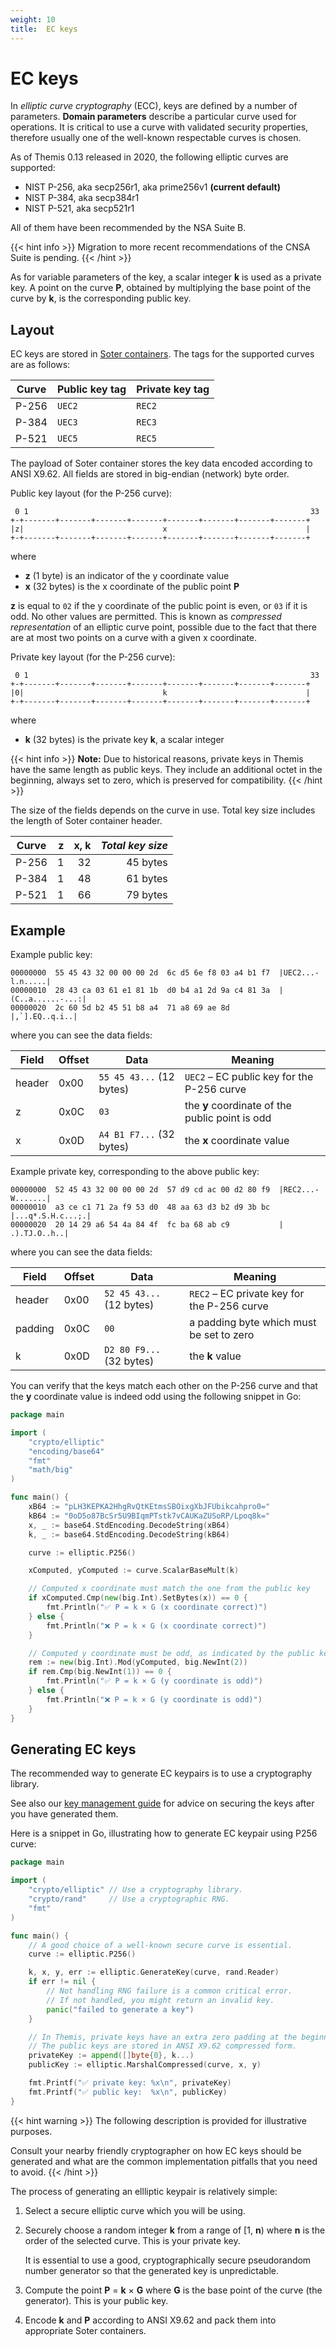 ```yaml
---
weight: 10
title:  EC keys
---
```


# EC keys

In *elliptic curve cryptography* (ECC), keys are defined by a number of parameters.
**Domain parameters** describe a particular curve used for operations.
It is critical to use a curve with validated security properties,
therefore usually one of the well-known respectable curves is chosen.

As of Themis 0.13 released in 2020,
the following elliptic curves are supported:

  - NIST P-256, aka secp256r1, aka prime256v1 **(current default)**
  - NIST P-384, aka secp384r1
  - NIST P-521, aka secp521r1

All of them have been recommended by the NSA Suite B.

{{< hint info >}}
Migration to more recent recommendations of the CNSA Suite is pending.
{{< /hint >}}

As for variable parameters of the key,
a scalar integer **k** is used as a private key.
A point on the curve **P**, obtained by multiplying the base point of the curve by **k**, is the corresponding public key.

## Layout

EC keys are stored in [Soter containers](../../common/#soter-container).
The tags for the supported curves are as follows:

| Curve | Public key tag | Private key tag |
| ----- | -------------- | --------------- |
| P-256 | `UEC2`         | `REC2`          |
| P-384 | `UEC3`         | `REC3`          |
| P-521 | `UEC5`         | `REC5`          |

The payload of Soter container stores the key data encoded according to ANSI X9.62.
All fields are stored in big-endian (network) byte order.

Public key layout (for the P-256 curve):

     0 1                                                               33
    +-+-------+-------+-------+-------+-------+-------+-------+-------+
    |z|                               x                               |
    +-+-------+-------+-------+-------+-------+-------+-------+-------+

where

  - **z** (1 byte) is an indicator of the y coordinate value
  - **x** (32 bytes) is the x coordinate of the public point **P**

**z** is equal to `02` if the y coordinate of the public point is even, or `03` if it is odd.
No other values are permitted.
This is known as *compressed representation* of an elliptic curve point,
possible due to the fact that there are at most two points on a curve with a given x coordinate.

Private key layout (for the P-256 curve):

     0 1                                                               33
    +-+-------+-------+-------+-------+-------+-------+-------+-------+
    |0|                               k                               |
    +-+-------+-------+-------+-------+-------+-------+-------+-------+

where

  - **k** (32 bytes) is the private key **k**, a scalar integer

{{< hint info >}}
**Note:**
Due to historical reasons, private keys in Themis have the same length as public keys.
They include an additional octet in the beginning, always set to zero,
which is preserved for compatibility.
{{< /hint >}}

The size of the fields depends on the curve in use.
Total key size includes the length of Soter container header.

| Curve |  z | x, k | *Total key size* |
| ----- | --:| ----:| ----------------:|
| P-256 |  1 |   32 |         45 bytes |
| P-384 |  1 |   48 |         61 bytes |
| P-521 |  1 |   66 |         79 bytes |

## Example

Example public key:

```
00000000  55 45 43 32 00 00 00 2d  6c d5 6e f8 03 a4 b1 f7  |UEC2...-l.n.....|
00000010  28 43 ca 03 61 e1 81 1b  d0 b4 a1 2d 9a c4 81 3a  |(C..a......-...:|
00000020  2c 60 5d b2 45 51 b8 a4  71 a8 69 ae 8d           |,`].EQ..q.i..|
```

where you can see the data fields:

| Field   | Offset | Data                     | Meaning |
| ------- | ------ | ------------------------ | ------- |
| header  | 0x00   | `55 45 43...` (12 bytes) | `UEC2` – EC public key for the P-256 curve |
| z       | 0x0C   | `03`                     | the **y** coordinate of the public point is odd |
| x       | 0x0D   | `A4 B1 F7...` (32 bytes) | the **x** coordinate value |

Example private key, corresponding to the above public key:

```
00000000  52 45 43 32 00 00 00 2d  57 d9 cd ac 00 d2 80 f9  |REC2...-W.......|
00000010  a3 ce c1 71 2a f9 53 d0  48 aa 63 d3 b2 d9 3b bc  |...q*.S.H.c...;.|
00000020  20 14 29 a6 54 4a 84 4f  fc ba 68 ab c9           | .).TJ.O..h..|
```

where you can see the data fields:

| Field   | Offset | Data                     | Meaning |
| ------- | ------ | ------------------------ | ------- |
| header  | 0x00   | `52 45 43...` (12 bytes) | `REC2` – EC private key for the P-256 curve |
| padding | 0x0C   | `00`                     | a padding byte which must be set to zero |
| k       | 0x0D   | `D2 80 F9...` (32 bytes) | the **k** value |

You can verify that the keys match each other on the P-256 curve
and that the **y** coordinate value is indeed odd
using the following snippet in Go:

```go
package main

import (
	"crypto/elliptic"
	"encoding/base64"
	"fmt"
	"math/big"
)

func main() {
	xB64 := "pLH3KEPKA2HhgRvQtKEtmsSBOixgXbJFUbikcahpro0="
	kB64 := "0oD5o87BcSr5U9BIqmPTstk7vCAUKaZUSoRP/Lpoq8k="
	x, _ := base64.StdEncoding.DecodeString(xB64)
	k, _ := base64.StdEncoding.DecodeString(kB64)

	curve := elliptic.P256()

	xComputed, yComputed := curve.ScalarBaseMult(k)

	// Computed x coordinate must match the one from the public key
	if xComputed.Cmp(new(big.Int).SetBytes(x)) == 0 {
		fmt.Println("✅ P = k × G (x coordinate correct)")
	} else {
		fmt.Println("❌ P = k × G (x coordinate correct)")
	}

	// Computed y coordinate must be odd, as indicated by the public key
	rem := new(big.Int).Mod(yComputed, big.NewInt(2))
	if rem.Cmp(big.NewInt(1)) == 0 {
		fmt.Println("✅ P = k × G (y coordinate is odd)")
	} else {
		fmt.Println("❌ P = k × G (y coordinate is odd)")
	}
}
```

## Generating EC keys

The recommended way to generate EC keypairs is to use a cryptography library.

See also our [key management guide](/themis/crypto-theory/key-management/)
for advice on securing the keys after you have generated them.

Here is a snippet in Go, illustrating how to generate EC keypair using P256 curve:

```go
package main

import (
	"crypto/elliptic" // Use a cryptography library.
	"crypto/rand"     // Use a cryptographic RNG.
	"fmt"
)

func main() {
	// A good choice of a well-known secure curve is essential.
	curve := elliptic.P256()

	k, x, y, err := elliptic.GenerateKey(curve, rand.Reader)
	if err != nil {
		// Not handling RNG failure is a common critical error.
		// If not handled, you might return an invalid key.
		panic("failed to generate a key")
	}

	// In Themis, private keys have an extra zero padding at the beginning.
	// The public keys are stored in ANSI X9.62 compressed form.
	privateKey := append([]byte{0}, k...)
	publicKey := elliptic.MarshalCompressed(curve, x, y)

	fmt.Printf("✅ private key: %x\n", privateKey)
	fmt.Printf("✅ public key:  %x\n", publicKey)
}
```

{{< hint warning >}}
The following description is provided for illustrative purposes.

Consult your nearby friendly cryptographer on how EC keys should be generated
and what are the common implementation pitfalls that you need to avoid.
{{< /hint >}}

The process of generating an ellliptic keypair is relatively simple:

 1. Select a secure elliptic curve which you will be using.

 2. Securely choose a random integer **k** from a range of [1, **n**)
    where **n** is the order of the selected curve.
    This is your private key.

    It is essential to use a good, cryptographically secure pseudorandom number generator
    so that the generated key is unpredictable.

 3. Compute the point **P** = **k** × **G**
    where **G** is the base point of the curve (the generator).
    This is your public key.

 4. Encode **k** and **P** according to ANSI X9.62
    and pack them into appropriate Soter containers.
